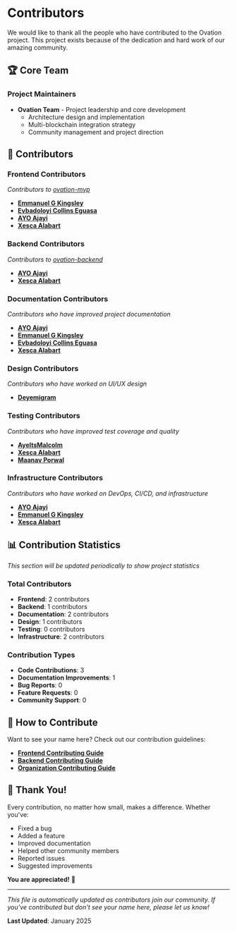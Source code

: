# Contributors

We would like to thank all the people who have contributed to the Ovation project. This project exists because of the dedication and hard work of our amazing community.

## 🏆 Core Team

### Project Maintainers
- **Ovation Team** - Project leadership and core development
  - Architecture design and implementation
  - Multi-blockchain integration strategy
  - Community management and project direction

## 🌟 Contributors

### Frontend Contributors
*Contributors to [ovation-mvp](https://github.com/ovation-app/ovation-mvp)*

- **[Emmanuel G Kingsley](https://github.com/Greg-Soap)**
- **[Evbadoloyi Collins Eguasa](https://github.com/collinstb01)**
- **[AYO Ajayi](https://github.com/Ayo-mi)**
- **[Xesca Alabart](https://github.com/HelloXesca)**

### Backend Contributors
*Contributors to [ovation-backend](https://github.com/ovation-app/ovation-backend)*

- **[AYO Ajayi](https://github.com/Ayo-mi)**
- **[Xesca Alabart](https://github.com/HelloXesca)**

### Documentation Contributors
*Contributors who have improved project documentation*

- **[AYO Ajayi](https://github.com/Ayo-mi)**
- **[Emmanuel G Kingsley](https://github.com/Greg-Soap)**
- **[Evbadoloyi Collins Eguasa](https://github.com/collinstb01)**
- **[Xesca Alabart](https://github.com/HelloXesca)**

### Design Contributors
*Contributors who have worked on UI/UX design*

- **[Deyemigram](https://github.com/deyemigram)**

### Testing Contributors
*Contributors who have improved test coverage and quality*

- **[AyeItsMalcolm](https://github.com/AyeItsMalcolm)**
- **[Xesca Alabart](https://github.com/HelloXesca)**
- **[Maanav Porwal](https://github.com/mjporwal4)**

### Infrastructure Contributors
*Contributors who have worked on DevOps, CI/CD, and infrastructure*

- **[AYO Ajayi](https://github.com/Ayo-mi)**
- **[Emmanuel G Kingsley](https://github.com/Greg-Soap)**
- **[Xesca Alabart](https://github.com/HelloXesca)**

<!-- ## 🎯 How to Add Contributors

When someone contributes to the project, please add them to the appropriate section above with:

1. **Name** (or GitHub username if they prefer)
2. **GitHub profile link** (optional)
3. **Brief description** of their contribution
4. **Date** of their first contribution (optional)

### Example Entry Format:
```markdown
- **[John Doe](https://github.com/johndoe)** - Added Solana wallet integration
- **@janesmith** - Improved API documentation and added examples
- **Mike Wilson** - Fixed critical bug in NFT portfolio tracking
``` -->

<!-- ## 🏅 Recognition Levels

### 🌟 Star Contributors
Contributors who have made significant contributions across multiple areas or have been consistently active.

### 🚀 Rising Contributors
New contributors who have made valuable contributions and show great potential.

### 💎 Core Contributors
Long-term contributors who have been instrumental in the project's development.

### 🎨 Specialized Contributors
Contributors who have excelled in specific areas like design, documentation, or testing. -->

## 📊 Contribution Statistics

*This section will be updated periodically to show project statistics*

### Total Contributors
- **Frontend**: 2 contributors
- **Backend**: 1 contributors
- **Documentation**: 2 contributors
- **Design**: 1 contributors
- **Testing**: 0 contributors
- **Infrastructure**: 2 contributors

### Contribution Types
- **Code Contributions**: 3
- **Documentation Improvements**: 1
- **Bug Reports**: 0
- **Feature Requests**: 0
- **Community Support**: 0

## 🤝 How to Contribute

Want to see your name here? Check out our contribution guidelines:

- **[Frontend Contributing Guide](https://github.com/ovation-app/ovation-mvp/blob/main/CONTRIBUTING.md)**
- **[Backend Contributing Guide](https://github.com/ovation-app/ovation-backend/blob/main/CONTRIBUTING.md)**
- **[Organization Contributing Guide](CONTRIBUTING.md)**

## 🎉 Thank You!

Every contribution, no matter how small, makes a difference. Whether you've:
- Fixed a bug
- Added a feature
- Improved documentation
- Helped other community members
- Reported issues
- Suggested improvements

**You are appreciated!** 🙏

---

*This file is automatically updated as contributors join our community. If you've contributed but don't see your name here, please let us know!*

**Last Updated**: January 2025
